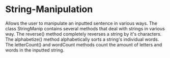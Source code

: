 # String-Manipulation
Allows the user to manipulate an inputted sentence in various ways. The class StringManip contains several methods that deal with strings in various way. The reverse() method completely reverses a string by it's characters. The alphabetize() method alphabetically sorts a string's individual words. The letterCount() and wordCount methods count the amount of letters and words in the inputted string.
